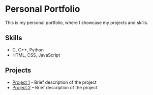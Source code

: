 # Personal Portfolio

This is my personal portfolio, where I showcase my projects and skills.

## Skills
- C, C++, Python
- HTML, CSS, JavaScript

## Projects
- [Project 1](https://github.com/username/project1) – Brief description of the project
- [Project 2](https://github.com/username/project2) – Brief description of the project
